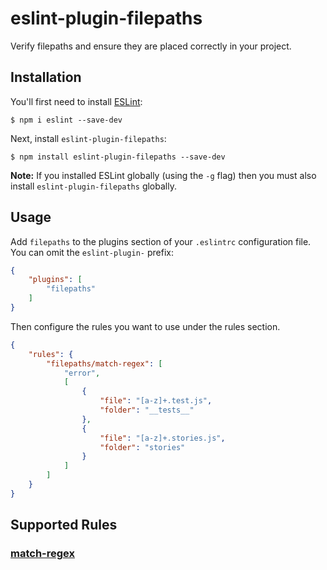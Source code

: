 # eslint-plugin-filepaths

Verify filepaths and ensure they are placed correctly in your project.

## Installation

You'll first need to install [ESLint](http://eslint.org):

```
$ npm i eslint --save-dev
```

Next, install `eslint-plugin-filepaths`:

```
$ npm install eslint-plugin-filepaths --save-dev
```

**Note:** If you installed ESLint globally (using the `-g` flag) then you must also install `eslint-plugin-filepaths` globally.

## Usage

Add `filepaths` to the plugins section of your `.eslintrc` configuration file. You can omit the `eslint-plugin-` prefix:

```json
{
    "plugins": [
        "filepaths"
    ]
}
```


Then configure the rules you want to use under the rules section.

```json
{
    "rules": {
        "filepaths/match-regex": [
            "error",
            [
                {
                    "file": "[a-z]+.test.js",
                    "folder": "__tests__"
                },
                {
                    "file": "[a-z]+.stories.js",
                    "folder": "stories"
                }
            ]
        ]
    }
}
```

## Supported Rules

### **[match-regex](docs/rules/match-regex)**
